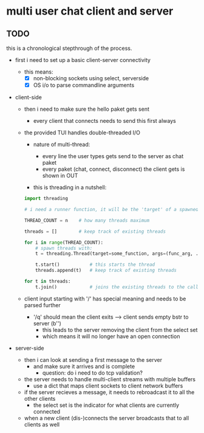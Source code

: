 # multi user chat client and server

## TODO

this is a chronological stepthrough of the process.

* first i need to set up a basic client-server connectivity
    - this means:
        - [x]   non-blocking sockets using select, serverside
        - [x]   OS i/o to parse commandline arguments

* client-side 
    - then i need to make sure the hello paket gets sent
        - every client that connects needs to send this first always
    - the provided TUI handles double-threaded I/O
        - nature of multi-thread:
            - every line the user types gets send to the server as chat paket
            - every paket (chat, connect, disconnect) the client gets is shown in OUT
        
        - this is threading in a nutshell:

        ```python
        import threading

        # i need a runner function, it will be the 'target' of a spawned thread
        
        THREAD_COUNT = n    # how many threads maximum
        
        threads = []        # keep track of existing threads      
        
        for i in range(THREAD_COUNT):
            # spawn threads with:
            t = threading.Thread(target=some_function, args=(func_arg, ...))

            t.start()           # this starts the thread
            threads.append(t)   # keep track of existing threads

        for t in threads:
            t.join()            # joins the existing threads to the calling (main) thread
        ```
        
    - client input starting with '/' has special meaning and needs to be parsed further
        - '/q' should mean the client exits --> client sends empty bstr to server (b'')
            - this leads to the server removing the client from the select set
            - which means it will no longer have an open connection

* server-side
    - then i can look at sending a first message to the server
        - and make sure it arrives and is complete
            - question: do i need to do tcp validation?
    - the server needs to handle multi-client streams with multiple buffers
        - use a dict that maps client sockets to client network buffers
    - if the server recieves a message, it needs to rebroadcast it to all the other clients
        - the select set is the indicator for what clients are currently connected
    - when a new client (dis-)connects the server broadcasts that to all clients as well


